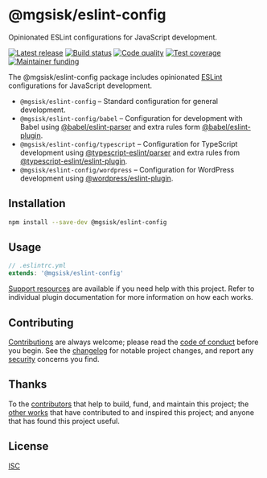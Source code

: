 # @mgsisk/eslint-config

Opinionated ESLint configurations for JavaScript development.

[![Latest release][badge-release]][url-release]
[![Build status][badge-build]][url-build]
[![Code quality][badge-quality]][url-codacy]
[![Test coverage][badge-coverage]][url-codacy]
[![Maintainer funding][badge-funding]][url-funding]

The @mgsisk/eslint-config package includes opinionated [ESLint][] configurations
for JavaScript development.

- `@mgsisk/eslint-config` – Standard configuration for general development.
- `@mgsisk/eslint-config/babel` – Configuration for development with Babel using
  [@babel/eslint-parser][] and extra rules form [@babel/eslint-plugin][].
- `@mgsisk/eslint-config/typescript` – Configuration for TypeScript development
  using [@typescript-eslint/parser][] and extra rules from
  [@typescript-eslint/eslint-plugin][].
- `@mgsisk/eslint-config/wordpress` – Configuration for WordPress development
  using [@wordpress/eslint-plugin][].

## Installation

```sh
npm install --save-dev @mgsisk/eslint-config
```

## Usage

```js
// .eslintrc.yml
extends: '@mgsisk/eslint-config'
```

[Support resources][] are available if you need help with this project. Refer to
individual plugin documentation for more information on how each works.

## Contributing

[Contributions][] are always welcome; please read the [code of conduct][]
before you begin. See the [changelog][] for notable project changes, and report
any [security][] concerns you find.

## Thanks

To the [contributors][] that help to build, fund, and maintain this project;
the [other works][] that have contributed to and inspired this project; and
anyone that has found this project useful.

## License

[ISC][]

[@babel/eslint-parser]: https://www.npmjs.com/package/@wordpress/eslint-plugin
[@babel/eslint-plugin]: https://www.npmjs.com/package/@wordpress/eslint-plugin
[@typescript-eslint/eslint-plugin]: https://www.npmjs.com/package/@wordpress/eslint-plugin
[@typescript-eslint/parser]: https://www.npmjs.com/package/@wordpress/eslint-plugin
[@wordpress/eslint-plugin]: https://www.npmjs.com/package/@wordpress/eslint-plugin
[badge-build]: https://img.shields.io/github/workflow/status/mgsisk/eslint-config/build
[badge-coverage]: https://img.shields.io/codacy/coverage/214d41f28f1e4970974e1ea25fe6492e
[badge-funding]: https://img.shields.io/liberapay/receives/mgsisk
[badge-quality]: https://img.shields.io/codacy/grade/214d41f28f1e4970974e1ea25fe6492e
[badge-release]: https://img.shields.io/github/v/tag/mgsisk/eslint-config?sort=semver
[changelog]: CHANGELOG.md
[code of conduct]: CODE_OF_CONDUCT.md
[contributions]: CONTRIBUTING.md
[contributors]: AUTHORS.md
[eslint]: https://eslint.org
[isc]: LICENSE.md
[other works]: THANKS.md
[security]: SECURITY.md
[support resources]: SUPPORT.md
[url-build]: https://github.com/mgsisk/eslint-config/actions?query=workflow%3Abuild
[url-codacy]: https://app.codacy.com/gh/mgsisk/eslint-config
[url-funding]: CONTRIBUTING.md#funding
[url-release]: https://github.com/mgsisk/eslint-config/releases
